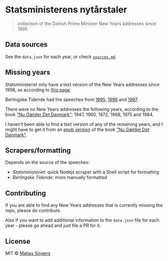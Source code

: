 # Statsministerens nytårstaler
> collection of the Danish Prime Minister New Years addresses since 1995


## Data sources
See the `data.json` for each year, or check [`sources.md`](sources.md).

## Missing years
Statsministeriet only have a text version of the New Years addresses since 1998, as according to [this page](http://www.stm.dk/_a_1612.html).

Berlingske Tidende had the speeches from [1995](http://www.b.dk/danmark/statsministerens-nytaarstale-1995), [1996](http://www.b.dk/danmark/statsministerens-nytaarstale-1996) and [1997](http://www.b.dk/danmark/statsministerens-nytaarstale-1997).

There were no New Years addresses the following years, according to the book ["Nu Gælder Det Danmark"](http://www.nytaarstale.dk/Ar_Uden_Tale/ar_uden_tale.html): 1947, 1960, 1972, 1968, 1975 and 1984.

I haven't been able to find a text version of any of the remaining years, and I might have to get it from an [epub version](https://itunes.apple.com/dk/book/nu-g-lder-det-danmark!-statsministrenes/id482910111) of the book ["Nu Gælder Det Danmark"](http://www.nytaarstale.dk/).

## Scrapers/formatting
Depends on the source of the speeches:
- *Statsministeriet*: quick Nodejs scraper with a Shell script for formatting
- *Berlingske Tidende*: more manually formatted

## Contributing
If you are able to find any New Years addresses that is currently missing the repo, please do contribute.

Also if you want to add additional information to the `data.json` file for each year - please go ahead and just file a PR for it.

## License

MIT © [Matias Singers](http://mts.io)
